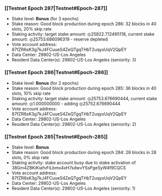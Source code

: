 ### [[Testnet Epoch 287|Testnet#Epoch-287]]
* Stake level: **Bonus** (for 3 epochs)
* Stake reason: Good block production during epoch 286: 32 blocks in 40 slots, 20% skip rate
* Staking activity: target stake amount: ◎25822.712495118, current stake amount: ◎25753.686096319 - reserve depleted
* Vote account address: 87fZR6sK3g7kJ4FCuueS4ZeQTgqTHbT2uqysUqV2QpEY
* Data Center: 29802-US-Los Angeles
* Resident Data Center(s): 29802-US-Los Angeles (seniority: 3)
### [[Testnet Epoch 286|Testnet#Epoch-286]]
* Stake level: **Bonus** (for 2 epochs)
* Stake reason: Good block production during epoch 285: 36 blocks in 40 slots, 10% skip rate
* Staking activity: target stake amount: ◎25753.676690444, current stake amount: ◎1.000000000 - adding ◎25752.676690444
* Vote account address: 87fZR6sK3g7kJ4FCuueS4ZeQTgqTHbT2uqysUqV2QpEY
* Data Center: 29802-US-Los Angeles
* Resident Data Center(s): 29802-US-Los Angeles (seniority: 2)
### [[Testnet Epoch 285|Testnet#Epoch-285]]
* Stake level: **Bonus**
* Stake reason: Good block production during epoch 284: 28 blocks in 28 slots, 0% skip rate
* Staking activity: stake account busy due to stake activation of 38Gm4ZBKiKiafvFiLbmx4xH7sdwvYSsPgeSyW4f9CQCS
* Vote account address: 87fZR6sK3g7kJ4FCuueS4ZeQTgqTHbT2uqysUqV2QpEY
* Data Center: 29802-US-Los Angeles
* Resident Data Center(s): 29802-US-Los Angeles (seniority: 1)